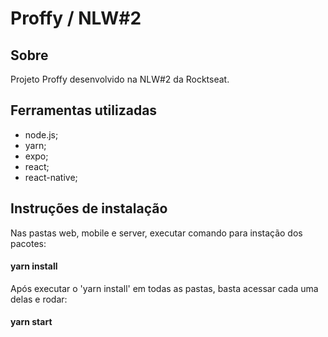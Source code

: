 # Proffy / NLW#2

## Sobre
Projeto Proffy desenvolvido na NLW#2 da Rocktseat.

## Ferramentas utilizadas
- node.js;
- yarn;
- expo;
- react;
- react-native;

## Instruções de instalação
Nas pastas web, mobile e server, executar comando para instação dos pacotes:
#### yarn install
Após executar o 'yarn install' em todas as pastas, basta acessar cada uma delas e rodar: 
#### yarn start



